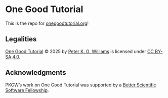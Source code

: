 # One Good Tutorial

This is the repo for [onegoodtutorial.org](https://onegoodtutorial.org/)!


## Legalities

[One Good Tutorial](https://onegoodtutorial.org/) © 2025 by [Peter K. G.
Williams](https://newton.cx/~peter/) is licensed under [CC BY-SA
4.0](https://creativecommons.org/licenses/by-sa/4.0/).


## Acknowledgments

PKGW’s work on One Good Tutorial was supported by a [Better Scientific Software
Fellowship](https://bssw.io/pages/bssw-fellowship-program).
